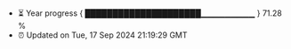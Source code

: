 - ⏳ Year progress { █████████████████████▁▁▁▁▁▁▁▁▁ } 71.28 %
- ⏰ Updated on Tue, 17 Sep 2024 21:19:29 GMT

